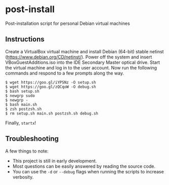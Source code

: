 # post-install
Post-installation script for personal Debian virtual machines

## Instructions
Create a VirtualBox virtual machine and install Debian (64-bit) stable netinst (https://www.debian.org/CD/netinst/). Power off the system and insert VBoxGuestAdditions.iso into the IDE Secondary Master optical drive. Start the virtual machine and log in to the user account. Now run the following commands and respond to a few prompts along the way.
```
$ wget https://goo.gl/iYPSNz -O setup.sh
$ wget https://goo.gl/zQCqoW -O debug.sh
$ bash setup.sh
$ newgrp sudo
$ newgrp -
$ bash main.sh
$ zsh postzsh.sh
$ rm setup.sh main.sh postzsh.sh debug.sh
```
Finally, `startx`!

## Troubleshooting
A few things to note:
* This project is still in early development.
* Most questions can be easily answered by reading the source code.
* You can use the `-d` or `--debug` flags when running the scripts to increase verbosity.
